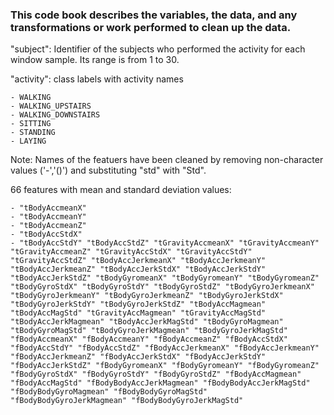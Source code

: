 ### This code book describes the variables, the data, and any transformations or work performed to clean up the data. 

"subject": Identifier of the subjects who performed the activity for each window sample. Its range is from 1 to 30.

"activity": class labels with activity names

	- WALKING
	- WALKING_UPSTAIRS 
	- WALKING_DOWNSTAIRS
	- SITTING
	- STANDING
 	- LAYING

Note: Names of the featuers have been cleaned by removing non-character values ('-','()') and substituting "std" with "Std". 

66 features with mean and standard deviation values:

	- "tBodyAccmeanX" 
	- "tBodyAccmeanY" 
	- "tBodyAccmeanZ" 
	- "tBodyAccStdX" 
	- "tBodyAccStdY" "tBodyAccStdZ" "tGravityAccmeanX" "tGravityAccmeanY" "tGravityAccmeanZ" "tGravityAccStdX" "tGravityAccStdY" "tGravityAccStdZ" "tBodyAccJerkmeanX" "tBodyAccJerkmeanY" "tBodyAccJerkmeanZ" "tBodyAccJerkStdX" "tBodyAccJerkStdY" "tBodyAccJerkStdZ" "tBodyGyromeanX" "tBodyGyromeanY" "tBodyGyromeanZ" "tBodyGyroStdX" "tBodyGyroStdY" "tBodyGyroStdZ" "tBodyGyroJerkmeanX" "tBodyGyroJerkmeanY" "tBodyGyroJerkmeanZ" "tBodyGyroJerkStdX" "tBodyGyroJerkStdY" "tBodyGyroJerkStdZ" "tBodyAccMagmean" "tBodyAccMagStd" "tGravityAccMagmean" "tGravityAccMagStd" "tBodyAccJerkMagmean" "tBodyAccJerkMagStd" "tBodyGyroMagmean" "tBodyGyroMagStd" "tBodyGyroJerkMagmean" "tBodyGyroJerkMagStd" "fBodyAccmeanX" "fBodyAccmeanY" "fBodyAccmeanZ" "fBodyAccStdX" "fBodyAccStdY" "fBodyAccStdZ" "fBodyAccJerkmeanX" "fBodyAccJerkmeanY" "fBodyAccJerkmeanZ" "fBodyAccJerkStdX" "fBodyAccJerkStdY" "fBodyAccJerkStdZ" "fBodyGyromeanX" "fBodyGyromeanY" "fBodyGyromeanZ" "fBodyGyroStdX" "fBodyGyroStdY" "fBodyGyroStdZ" "fBodyAccMagmean" "fBodyAccMagStd" "fBodyBodyAccJerkMagmean" "fBodyBodyAccJerkMagStd" "fBodyBodyGyroMagmean" "fBodyBodyGyroMagStd" "fBodyBodyGyroJerkMagmean" "fBodyBodyGyroJerkMagStd"
